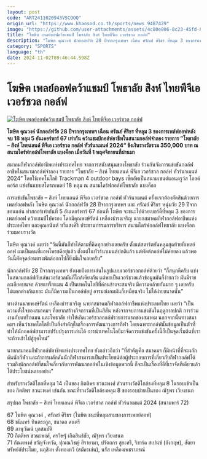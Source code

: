 ```yaml
---
layout: post
code: "ART2411020943VSCOOQ"
origin_url: "https://www.khaosod.co.th/sports/news_9487429"
image: "https://github.com/user-attachments/assets/4c80e806-8c23-45fd-8508-a4000822b26c"
title: "โฆษิต เพลย์ออฟคว้าแชมป์ โพธาลัย สิงห์ ไทยพีจีเอ เวอร์ชวล กอล์ฟ"
description: "โฆษิต คุณวงค์ นักกอล์ฟวัย 28 ปีจากกรุงเทพฯ เฉือน ศรัณย์ ศิริธร ที่หลุม 3 ของการเพล์ฟออฟหลังจบ 18 หลุม 5 อันเดอร์พาร์ 67 เท่ากัน คว้าแชมป์กอล์ฟอาชีพในสนาม"
category: "SPORTS"
language: "th"
date: 2024-11-02T09:46:44.598Z
---
```


# โฆษิต เพลย์ออฟคว้าแชมป์ โพธาลัย สิงห์ ไทยพีจีเอ เวอร์ชวล กอล์ฟ

[![โฆษิต เพลย์ออฟคว้าแชมป์ โพธาลัย สิงห์ ไทยพีจีเอ เวอร์ชวล กอล์ฟ](https://www.khaosod.co.th/wpapp/uploads/2024/11/S__13074637.jpg "โฆษิต เพลย์ออฟคว้าแชมป์ โพธาลัย สิงห์ ไทยพีจีเอ เวอร์ชวล กอล์ฟ")](https://www.khaosod.co.th/wpapp/uploads/2024/11/S__13074637.jpg)

**โฆษิต คุณวงค์ นักกอล์ฟวัย 28 ปีจากกรุงเทพฯ เฉือน ศรัณย์ ศิริธร ที่หลุม 3 ของการเพล์ฟออฟหลังจบ 18 หลุม 5 อันเดอร์พาร์ 67 เท่ากัน คว้าแชมป์กอล์ฟอาชีพในสนามกอล์ฟจำลอง รายการ ”โพธาลัย – สิงห์ ไทยแลนด์ พีจีเอ เวอร์ชวล กอล์ฟ ทัวร์นาเมนต์ 2024“ ชิงเงินรางวัลรวม 350,000 บาท ณ สนามไดร์ฟกอล์ฟโพธาลัย แบงค็อก เมื่อวันที่ 1 พฤศจิกายนที่ผ่านมา**

สมาคมกีฬากอล์ฟอาชีพแห่งประเทศไทย จากการสนับสนุนของโพธาลัย ร่วมกันจัดการแข่งขันกอล์ฟอาชีพในสนามกอล์ฟจำลอง รายการ “โพธาลัย – สิงห์ ไทยแลนด์ พีจีเอ เวอร์ชวล กอล์ฟ ทัวร์นาเมนต์ 2024” โดยใช้เทคโนโลยี Trackman 4 outdoor bays เซ็ตอัพเป็นสนามเซนต์แอนดรูว์ส โอลด์คอร์ส แข่งขันแบบสโตรกเพลย์ 18 หลุม ณ สนามไดร์ฟกอล์ฟโพธาลัย แบงค็อก

การแข่งขันโพธาลัย – สิงห์ ไทยแลนด์ พีจีเอ เวอร์ชวล กอล์ฟ ทัวร์นาเมนต์ ครั้งแรกต้องตัดสินด้วยการเพลย์ออฟหลัง โฆษิต คุณวงค์ นักกอล์ฟวัย 28 ปีจากกรุงเทพฯ และ ศรัณย์ ศิริธร หนุ่มวัย 29 ปีจากขอนแก่น ทำสกอร์เท่ากันที่ 5 อันเดอร์พาร์ 67 ก่อนที่ โฆษิต จะชนะไปด้วยเบอร์ดี้ที่หลุม 3 ของการเพลย์ออฟ คว้าแชมป์ไปครอง โดยมีคุณพงษ์รัตน์ เหลืองธำรงเจริญ นายกสมาคมกีฬากอล์ฟอาชีพแห่งประเทศไทย และคุณอนันต์ ทวีแสงศิริ ประธานกรรมการบริหาร สนามไดร์ฟกอล์ฟโพธาลัย แบงค็อก ร่วมมอบรางวัล

โฆษิต คุณวงค์ เผยว่า “วันนี้มันก็ทำได้ตามที่คิดทุกอย่างเลยครับ ตั้งแต่สตาร์ตยันหลุมสุดท้ายที่เพลย์ออฟ ผมเป็นคนที่แอพโพรชดีอยู่แล้ว ตั้งแต่ในทัวร์นาเมนต์ปกติแล้ว แต่พัตต์กอล์ฟไม่ค่อยลง แล้วพอวันนี้ตัดจุดอ่อนตรงพัตต์ออกไปก็ยิ่งมั่นใจเลยครับ”

นักกอล์ฟวัย 28 ปีจากกรุงเทพฯ ยังเผยถึงการเล่นในรูปแบบเวอร์ชวลกอล์ฟด้วยว่า “ก็สนุกดีครับ แข่งในสนามกอล์ฟกับเล่นเวอร์ชวลมันก็ใกล้เคียงกัน แต่พอเป็นเวอร์ชวลแล้วข้อมูลมันก็ง่ายกว่า มันมีรายละเอียดบนจอ ด้วยแทร็กแมน 4 เป็นเทคโนโลยีที่ค่อนข้างจะสมจริง มีความคล้ายกันมาก ๆ เลยครับ ไม่แตกต่างกันเยอะ มันก็มีความเป็นกอล์ฟอยู่ อารมณ์เกมมันก็เหมือนจริง ไม่ได้ง่ายขนาดนั้น”

ทางด้านนายพงษ์รัตน์ เหลืองธำรงเจริญ นายกสมาคมกีฬากอล์ฟอาชีพแห่งประเทศไทย เผยว่า “เป็นความตั้งใจของสมาคมฯ ที่อยากสร้างกิจกรรมที่เป็นสีสัน หลังจากจบการแข่งขันในฤดูกาลปกติ การร่วมงานกับแทร็กแมน และโพธาลัย ทำให้เกิดเวอร์ชวลกอล์ฟรายการแรกของสมาคม นอกจากนั้นทางสมาคมฯ เห็นว่าเทคโลโลยีเป็นสิ่งสำคัญในเรื่องการพัฒนาวงการกีฬา โดยเฉพาะกอล์ฟนั้นข้อมูลเป็นตัวที่ทำให้นักกอล์ฟสามารถปรับปรุงการเล่นได้ การนำเทคโนโลยีมาจัดการแข่งขันครั้งนี้ก็เป็นจุดเริ่มต้นที่เราจะก้าวเข้าไปสู่ยุคใหม่”

นายกสมาคมกีฬากอล์ฟอาชีพแห่งประเทศไทย ยังกล่าวอีกว่า “ที่สำคัญคือ สมาคมฯ ก็มีหน้าที่ที่จะผลักดันนักกีฬา และถ้าการผลักดันนักกีฬาสามารถเป็นประโยชน์ต่อผู้ประกอบการที่เกี่ยวกับกีฬากอล์ฟได้ รวมถึงนักกอล์ฟที่สนใจเกี่ยวกับการพัฒนากอล์ฟในเชิงข้อมูลพวกนี้ ก็จะเป็นเรื่องที่ดีที่เราจัดทีเดียวแล้วได้ประโยชน์หลายอย่าง”

สำหรับรางวัลตีไกลที่หลุม 14 เป็นของ กิตติพร ชวนะพงศ์​ ส่วนรางวัลตีใกล้ธงที่หลุม 8 ในรอบเช้าเป็นของ กิตติพร ชวนะพงศ์ เช่นกัน ขณะที่รางวัลตีใกล้ธงหลุม 8 ของรอบบ่ายเป็นของ ณัฐพร เวียงชนก

สรุปผล โพธาลัย – สิงห์ ไทยแลนด์ พีจีเอ เวอร์ชวล กอล์ฟ ทัวร์นาเมนต์ 2024 (สนามพาร์ 72)

67 โฆษิต คุณวงค์ , ศรัณย์ ศิริธร (โฆษิต ชนะที่หลุมสามของการเพลย์ออฟ)  
68 ชนินทร์ ทินตระกูล, ชนาดล ดนตรี  
69 ภานุวัฒน์ บุลสมบัติ  
70 กิตติพร ชวนะพงศ์​, ศรวิษฐ์ เกิดสินธ์ชัย, ณัฐพร เวียงชนก  
71 กัณตพงศ์ ขวัญจังหวัด, ปุณณวิชญ์ ฮิรายามา, ปรัตถกร สูยะศรี, ริชาร์ด สเปนซ์ (อังกฤษ), สัตยา ทรัพย์อัประไมย, นฤสิงห ตั้งทองทวี (สมัครเล่น), นรัส เหลืองเพชราภรณ์